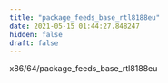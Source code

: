 ```yaml
---
title: "package_feeds_base_rtl8188eu"
date: 2021-05-15 01:44:27.848247
hidden: false
draft: false
---
```


x86/64/package_feeds_base_rtl8188eu

